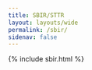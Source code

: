 ```yaml
---
title: SBIR/STTR
layout: layouts/wide
permalink: /sbir/
sidenav: false
---
```


{% include sbir.html %}




